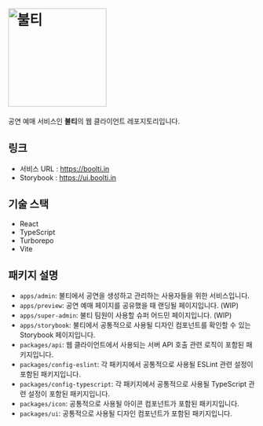 # <img src="https://github.com/Nexters/boolti-web/assets/2542730/54cc332c-daf2-44b5-afdd-b55f30b0fb10" alt="불티" width="200px" />

공연 예매 서비스인 **불티**의 웹 클라이언트 레포지토리입니다.

## 링크

- 서비스 URL : https://boolti.in
- Storybook : https://ui.boolti.in

## 기술 스택

- React
- TypeScript
- Turborepo
- Vite

## 패키지 설명

- `apps/admin`: 불티에서 공연을 생성하고 관리하는 사용자들을 위한 서비스입니다.
- `apps/preview`: 공연 예매 페이지를 공유했을 때 랜딩될 페이지입니다. (WIP)
- `apps/super-admin`: 불티 팀원이 사용할 슈퍼 어드민 페이지입니다. (WIP)
- `apps/storybook`: 불티에서 공통적으로 사용될 디자인 컴포넌트를 확인할 수 있는 Storybook 페이지입니다.
- `packages/api`: 웹 클라이언트에서 사용되는 서버 API 호출 관련 로직이 포함된 패키지입니다.
- `packages/config-eslint`: 각 패키지에서 공통적으로 사용될 ESLint 관련 설정이 포함된 패키지입니다.
- `packages/config-typescript`: 각 패키지에서 공통적으로 사용될 TypeScript 관련 설정이 포함된 패키지입니다.
- `packages/icon`: 공통적으로 사용될 아이콘 컴포넌트가 포함된 패키지입니다.
- `packages/ui`: 공통적으로 사용될 디자인 컴포넌트가 포함된 패키지입니다.
